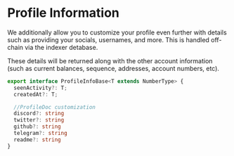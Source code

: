 # Profile Information

We additionally allow you to customize your profile even further with details such as providing your socials, usernames, and more. This is handled off-chain via the indexer detabase.

These details will be returned along with the other account information (such as current balances, sequence, addresses, account numbers, etc).

```typescript
export interface ProfileInfoBase<T extends NumberType> {
  seenActivity?: T;
  createdAt?: T;

  //ProfileDoc customization
  discord?: string
  twitter?: string
  github?: string
  telegram?: string
  readme?: string
}
```

